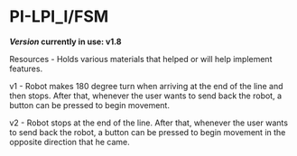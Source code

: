 # PI-LPI_I/FSM

**_Version_ currently in use: v1.8**

Resources - Holds various materials that helped or will help implement features.

v1 - Robot makes 180 degree turn when arriving at the end of the line and then stops.
     After that, whenever the user wants to send back the robot, a button can be pressed to begin movement.

v2 - Robot stops at the end of the line. After that, whenever the user wants to send back the robot,
     a button can be pressed to begin movement in the opposite direction that he came.

